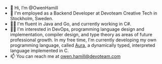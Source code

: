 - 👋 Hi, I’m @OwenHamill
- 🏢 I'm employed as a Backend Developer at Devoteam Creative Tech in Stockholm, Sweden.
- 👨‍💻 I'm fluent in Java and Go, and currently working in C#.
- 👨‍🎓 I'm interested in DevOps, programming language design and implementation, compiler design, and type theory as areas of future professional growth. In my free time, I'm currently developing my own programming language, called [Aura](https://github.com/ohamill/aura-lang), a dynamically typed, interpreted language implemented in C.
- 📫 You can reach me at owen.hamill@devoteam.com

<!---
OwenHamill/OwenHamill is a ✨ special ✨ repository because its `README.md` (this file) appears on your GitHub profile.
You can click the Preview link to take a look at your changes.
--->
